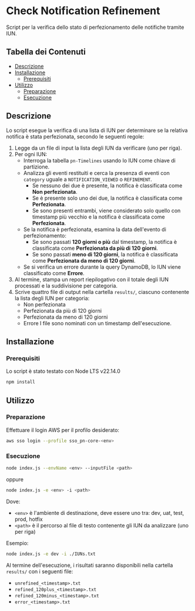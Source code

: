 # Check Notification Refinement

Script per la verifica dello stato di perfezionamento delle notifiche tramite IUN.

## Tabella dei Contenuti

* [Descrizione](#descrizione)
* [Installazione](#installazione)
  * [Prerequisiti](#prerequisiti)
* [Utilizzo](#utilizzo)
  * [Preparazione](#preparazione)
  * [Esecuzione](#esecuzione)

## Descrizione

Lo script esegue la verifica di una lista di IUN per determinare se la relativa notifica è stata perfezionata, secondo le seguenti regole:

1. Legge da un file di input la lista degli IUN da verificare (uno per riga).
2. Per ogni IUN:
   * Interroga la tabella `pn-Timelines` usando lo IUN come chiave di partizione.
   * Analizza gli eventi restituiti e cerca la presenza di eventi con `category` uguale a `NOTIFICATION_VIEWED` o `REFINEMENT`.
     * Se nessuno dei due è presente, la notifica è classificata come **Non perfezionata**.
     * Se è presente solo uno dei due, la notifica è classificata come **Perfezionata**.
     * Se sono presenti entrambi, viene considerato solo quello con timestamp più vecchio e la notifica è classificata come **Perfezionata**.
   * Se la notifica è perfezionata, esamina la data dell'evento di perfezionamento:
     * Se sono passati **120 giorni o più** dal timestamp, la notifica è classificata come **Perfezionata da più di 120 giorni**.
     * Se sono passati **meno di 120 giorni**, la notifica è classificata come **Perfezionata da meno di 120 giorni**.
   * Se si verifica un errore durante la query DynamoDB, lo IUN viene classificato come **Errore**.
3. Al termine, stampa un report riepilogativo con il totale degli IUN processati e la suddivisione per categoria.
4. Scrive quattro file di output nella cartella `results/`, ciascuno contenente la lista degli IUN per categoria:
   * Non perfezionata
   * Perfezionata da più di 120 giorni
   * Perfezionata da meno di 120 giorni
   * Errore
   I file sono nominati con un timestamp dell'esecuzione.

## Installazione

### Prerequisiti

Lo script è stato testato con Node LTS v22.14.0

```bash
npm install
```

## Utilizzo

### Preparazione

Effettuare il login AWS per il profilo desiderato:

```bash
aws sso login --profile sso_pn-core-<env>
```

### Esecuzione

```bash
node index.js --envName <env> --inputFile <path>
```

oppure

```bash
node index.js -e <env> -i <path>
```

Dove:

* `<env>` è l'ambiente di destinazione, deve essere uno tra: dev, uat, test, prod, hotfix
* `<path>` è il percorso al file di testo contenente gli IUN da analizzare (uno per riga)

Esempio:

```bash
node index.js -e dev -i ./IUNs.txt
```

Al termine dell'esecuzione, i risultati saranno disponibili nella cartella `results/` con i seguenti file:

* `unrefined_<timestamp>.txt`
* `refined_120plus_<timestamp>.txt`
* `refined_120minus_<timestamp>.txt`
* `error_<timestamp>.txt`
